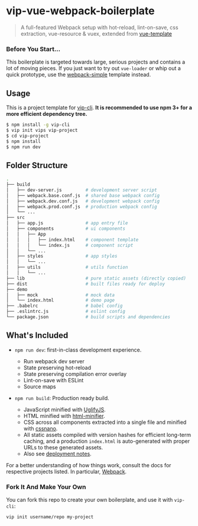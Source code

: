# vip-vue-webpack-boilerplate

> A full-featured Webpack setup with hot-reload, lint-on-save, css extraction, vue-resource & vuex, extended from [vue-template](https://github.com/vuejs-templates/webpack)

### Before You Start...

This boilerplate is targeted towards large, serious projects and contains a lot of moving pieces. If you just want to try out `vue-loader` or whip out a quick prototype, use the [webpack-simple](https://github.com/vuejs-templates/webpack-simple) template instead.

## Usage

This is a project template for [vip-cli](https://github.com/vip-fe-sh/vip-cli). **It is recommended to use npm 3+ for a more efficient dependency tree.**

``` bash
$ npm install -g vip-cli
$ vip init vips vip-project
$ cd vip-project
$ npm install
$ npm run dev
```

## Folder Structure

``` bash
.
├── build
│   ├── dev-server.js         # development server script
│   ├── webpack.base.conf.js  # shared base webpack config
│   ├── webpack.dev.conf.js   # development webpack config
│   ├── webpack.prod.conf.js  # production webpack config
│   └── ...
├── src
│   ├── app.js                # app entry file
│   ├── components            # ui components
│   │   ├── App
│   │   │   ├── index.html    # component template
│   │   │   └── index.js      # component script
│   │   └── ...
│   ├── styles                # app styles
│   │   └── ...
│   ├── utils                 # utils function
│   │   └── ...
├── lib                       # pure static assets (directly copied)
├── dist                      # built files ready for deploy
├── demo
│   ├── mock                  # mock data
│   └── index.html            # demo page
├── .babelrc                  # babel config
├── .eslintrc.js              # eslint config
└── package.json              # build scripts and dependencies
```

## What's Included

- `npm run dev`: first-in-class development experience.
  - Run webpack dev server
  - State preserving hot-reload
  - State preserving compilation error overlay
  - Lint-on-save with ESLint
  - Source maps

- `npm run build`: Production ready build.
  - JavaScript minified with [UglifyJS](https://github.com/mishoo/UglifyJS2).
  - HTML minified with [html-minifier](https://github.com/kangax/html-minifier).
  - CSS across all components extracted into a single file and minified with [cssnano](https://github.com/ben-eb/cssnano).
  - All static assets compiled with version hashes for efficient long-term caching, and a production `index.html` is auto-generated with proper URLs to these generated assets.
  - Also see [deployment notes](#how-do-i-deploy-built-assets-with-my-backend-framework).

For a better understanding of how things work, consult the docs for respective projects listed. In particular, [Webpack](http://webpack.github.io/).

### Fork It And Make Your Own

You can fork this repo to create your own boilerplate, and use it with `vip-cli`:

``` bash
vip init username/repo my-project
```
